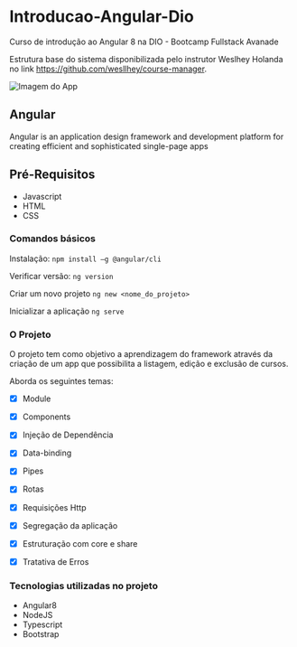 # Introducao-Angular-Dio
Curso de introdução ao Angular 8 na DIO - Bootcamp Fullstack Avanade

Estrutura base do sistema disponibilizada pelo instrutor Weslhey Holanda no link https://github.com/wesllhey/course-manager.

<img alt="Imagem do App" src="./course-manager/assets/images/print-app.jpg">

## Angular
Angular is an application design framework and development platform for creating efficient and sophisticated single-page apps

## Pré-Requisitos
* Javascript
* HTML
* CSS

### Comandos básicos

Instalação:
```npm install –g @angular/cli```

Verificar versão:
```ng version```

Criar um novo projeto
```ng new <nome_do_projeto>```

Inicializar a aplicação
```ng serve```

### O Projeto

O projeto tem como objetivo a aprendizagem do framework através da criação de um app que possibilita a listagem, edição e exclusão de cursos.

Aborda os seguintes temas:

- [x] Module

- [x] Components

- [x] Injeção de Dependência

- [x] Data-binding

- [x] Pipes

- [x] Rotas

- [x] Requisições Http

- [x] Segregação da aplicação

- [x] Estruturação com core e share

- [x] Tratativa de Erros


### Tecnologias utilizadas no projeto

* Angular8
* NodeJS
* Typescript
* Bootstrap



